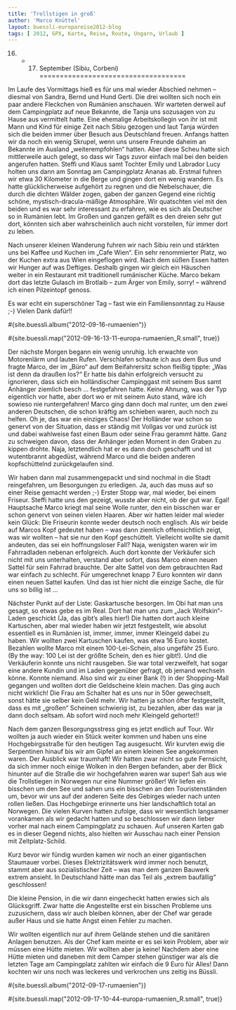 ```yaml
---
title: 'Trollstigen in groß'
author: 'Marco Knüttel'
layout: buessli-europareise2012-blog
tags: [ 2012, GPX, Karte, Reise, Route, Ungarn, Urlaub ]
---
```

16. - 17. September (Sibiu, Corbeni)
====================================

Im Laufe des Vormittags hieß es für uns mal wieder Abschied nehmen – diesmal von Sandra, Bernd und Hund 
Gerti. Die drei wollten sich noch ein paar andere Fleckchen von Rumänien anschauen. Wir warteten derweil 
auf dem Campingplatz auf neue Bekannte, die Tanja uns sozusagen von zu Hause aus vermittelt hatte. Eine 
ehemalige Arbeitskollegin von ihr ist mit Mann und Kind für einige Zeit nach Sibiu gezogen und laut Tanja 
würden sich die beiden immer über Besuch aus Deutschland freuen. Anfangs hatten wir da noch ein wenig 
Skrupel, wenn uns unsere Freunde daheim an Bekannte im Ausland „weiterempfohlen“ hatten. Aber diese Scheu 
hatte sich mittlerweile auch gelegt, so dass wir Tags zuvor einfach mal bei den beiden angerufen hatten. 
Steffi und Klaus samt Tochter Emily und Labrador Lucy holten uns dann am Sonntag am Campingplatz Ananas 
ab. Erstmal fuhren wir etwa 30 Kilometer in die Berge und gingen dort ein wenig wandern. Es hatte 
glücklicherweise aufgehört zu regnen und die Nebelschauer, die durch die dichten Wälder zogen, gaben 
der ganzen Gegend eine richtig schöne, mystisch-dracula-mäßige Atmosphäre. Wir quatschten viel mit den 
beiden und es war sehr interessant zu erfahren, wie es sich als Deutscher so in Rumänien lebt. Im Großen 
und ganzen gefällt es den dreien sehr gut dort, könnten sich aber wahrscheinlich auch nicht vorstellen, 
für immer dort zu leben.
 
Nach unserer kleinen Wanderung fuhren wir nach Sibiu rein und stärkten uns bei Kaffee und Kuchen im 
„Cafe Wien“. Ein sehr renommierter Platz, wo der Kuchen extra aus Wien eingeflogen wird. Nach dem süßen 
Essen hatten wir Hunger auf was Deftiges. Deshalb gingen wir gleich ein Häuschen weiter in ein Restaurant 
mit traditionell rumänischer Küche. Marco bekam dort das letzte Gulasch im Brotlaib – zum Ärger von 
Emily, sorry! – während ich einen Pilzeintopf genoss. 

Es war echt ein superschöner Tag – fast wie ein Familiensonntag zu Hause ;-) Vielen Dank dafür!!

#{site.buessli.album("2012-09-16-rumaenien")}

#{site.buessli.map("2012-09-16-13-11-europa-rumaenien_R.small", true)}

Der nächste Morgen begann ein wenig unruhig. Ich erwachte von Motorenlärm und lauten Rufen. Verschlafen 
schaute ich aus dem Bus und fragte Marco, der im „Büro“ auf dem Beifahrersitz schon fleißig tippte: „Was 
ist denn da draußen los?“ Er hatte bis dahin erfolgreich versucht zu ignorieren, dass sich ein holländischer 
Campinggast mit seinem Bus samt Anhänger ziemlich besch ... festgefahren hatte. Keine Ahnung, was der Typ 
eigentlich vor hatte, aber dort wo er mit seinem Auto stand, wäre ich sowieso nie runtergefahren! Marco 
ging dann doch mal runter, um den zwei anderen Deutschen, die schon kräftig am schieben waren, auch noch 
zu helfen. Oh je, das war ein einziges Chaos! Der Holländer war schon so genervt von der Situation, dass 
er ständig mit Vollgas vor und zurück ist und dabei wahlweise fast einen Baum oder seine Frau gerammt hätte. 
Ganz zu schweigen davon, dass der Anhänger jeden Moment in den Graben zu kippen drohte. Naja, letztendlich 
hat er es dann doch geschafft und ist wutentbrannt abgedüst, während Marco und die beiden anderen kopfschüttelnd 
zurückgelaufen sind. 

Wir haben dann mal zusammengepackt und sind nochmal in die Stadt reingefahren, um Besorgungen zu erledigen. Ja, 
auch das muss auf so einer Reise gemacht werden ;-) Erster Stopp war, mal wieder, bei einem Friseur. Steffi 
hatte uns den gezeigt, wusste aber nicht, ob der gut war. Egal! Hauptsache Marco kriegt mal seine Wolle runter, 
den ein bisschen war er schon genervt von seinen vielen Haaren. Aber wir hatten leider mal wieder kein Glück: 
Die Friseurin konnte weder deutsch noch englisch. Als wir beide auf Marcos Kopf gedeutet haben – was dann 
ziemlich offensichtlich zeigt, was wir wollten – hat sie nur den Kopf geschüttelt. Vielleicht wollte sie damit 
andeuten, das sei ein hoffnungsloser Fall? Naja, wenigsten waren wir im Fahrradladen nebenan erfolgreich. Auch dort 
konnte der Verkäufer sich nicht mit uns unterhalten, verstand aber sofort, dass Marco einen neuen Sattel für sein 
Fahrrad brauchte. Der alte Sattel von dem gebrauchten Rad war einfach zu schlecht. Für umgerechnet knapp 7 Euro 
konnten wir dann einen neuen Sattel kaufen. Und das ist hier nicht die einzige Sache, die für uns so billig ist ... 

Nächster Punkt auf der Liste: Gaskartusche besorgen. Im Obi hat man uns gesagt, so etwas gebe es im Real. Dort 
hat man uns zum „Jack Wolfskin“-Laden geschickt (Ja, das gibt’s alles hier!) Die hatten dort auch kleine Kartuschen, 
aber mal wieder haben wir jetzt festgestellt, wie absolut essentiell es in Rumänien ist, immer, immer, immer 
Kleingeld dabei zu haben. Wir wollten zwei Kartuschen kaufen, was etwa 16 Euro kostet. Bezahlen wollte Marco mit 
einem 100-Lei-Schein, also ungefähr 25 Euro. (By the way: 100 Lei ist der größte Schein, den es hier gibt!). Und 
die Verkäuferin konnte uns nicht rausgeben. Sie war total verzweifelt, hat sogar eine andere Kundin und im Laden 
gegenüber gefragt, ob jemand wechseln könne. Konnte niemand. Also sind wir zu einer Bank (!) in der Shopping-Mall 
gegangen und wollten dort die Geldscheine klein machen. Das ging auch nicht wirklich! Die Frau am Schalter hat es 
uns nur in 50er gewechselt, sonst hätte sie selber kein Geld mehr. Wir hatten ja schon öfter festgestellt, dass 
es mit „großen“ Scheinen schwierig ist, zu bezahlen, aber das war ja dann doch seltsam. Ab sofort wird noch mehr 
Kleingeld gehortet!!

Nach dem ganzen Besorgungsstress ging es jetzt endlich auf Tour. Wir wollten ja auch wieder ein Stück weiter kommen 
und haben uns eine Hochgebirgsstraße für den heutigen Tag ausgesucht. Wir kurvten ewig die Serpentinen hinauf bis 
wir am Gipfel an einem kleinen See angekommen waren. Der Ausblick war traumhaft! Wir hatten zwar nicht so gute 
Fernsicht, da sich immer noch einige Wolken in den Bergen befanden, aber der Blick hinunter auf die Straße die 
wir hochgefahren waren war super! Sah aus wie die Trollstiegen in Norwegen nur eine Nummer größer! Wir liefen ein 
bisschen um den See und sahen uns ein bisschen an den Touristenständen um, bevor wir uns auf der anderen Seite des 
Gebirges wieder nach unten rollen ließen. Das Hochgebirge erinnerte uns hier landschaftlich total an Norwegen. Die 
vielen Kurven hatten zufolge, dass wir wesentlich langsamer vorankamen als wir gedacht hatten und so beschlossen 
wir dann lieber vorher mal nach einem Campingplatz zu schauen. Auf unseren Karten gab es in dieser Gegend nichts, 
also hielten wir Ausschau nach einer Pension mit Zeltplatz-Schild.

Kurz bevor wir fündig wurden kamen wir noch an einer gigantischen Staumauer vorbei. Dieses Elektrizitätswerk wird 
immer noch benutzt, stammt aber aus sozialistischer Zeit – was man dem ganzen Bauwerk extrem ansieht. In Deutschland 
hätte man das Teil als „extrem baufällig“ geschlossen!

Die kleine Pension, in die wir dann eingecheckt hatten erwies sich als Glücksgriff. Zwar hatte die Angestellte erst 
ein bisschen Probleme uns zuzusichern, dass wir auch bleiben können, aber der Chef war gerade außer Haus und sie 
hatte Angst einen Fehler zu machen.

Wir wollten eigentlich nur auf ihrem Gelände stehen und die sanitären Anlagen benutzen. Als der Chef kam meinte er 
es sei kein Problem, aber wir müssen eine Hütte mieten. Wir wollten aber ja keine! Nachdem aber eine Hütte mieten 
und daneben mit dem Camper stehen günstiger war als die letzten Tage am Campingplatz zahlten wir einfach die 9 Euro 
für Alles! Dann kochten wir uns noch was leckeres und verkrochen uns zeitig ins Büssli.

#{site.buessli.album("2012-09-17-rumaenien")}

#{site.buessli.map("2012-09-17-10-44-europa-rumaenien_R.small", true)}
